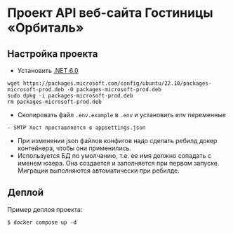# Проект API веб-сайта Гостиницы «Орбиталь»

## Настройка проекта

- Установить [.NET 6.0](https://dotnet.microsoft.com/en-us/download/dotnet/6.0)
```
wget https://packages.microsoft.com/config/ubuntu/22.10/packages-microsoft-prod.deb -O packages-microsoft-prod.deb
sudo dpkg -i packages-microsoft-prod.deb
rm packages-microsoft-prod.deb
```
- Скопировать файл `.env.example` в `.env` и установить env переменные
```
- SMTP Хост проставляется в appsettings.json
```
- При изменении json файлов конфигов надо сделать ребилд докер контейнера, чтобы они применились.
- Используется БД по умолчанию, т.е. ее имя должно сопадать с именем юзера. Она создается и заполняется при первом запуске. Миграции выполняются автоматически при ребилде.

## Деплой

Пример деплоя проекта:

```
$ docker compose up -d
```
